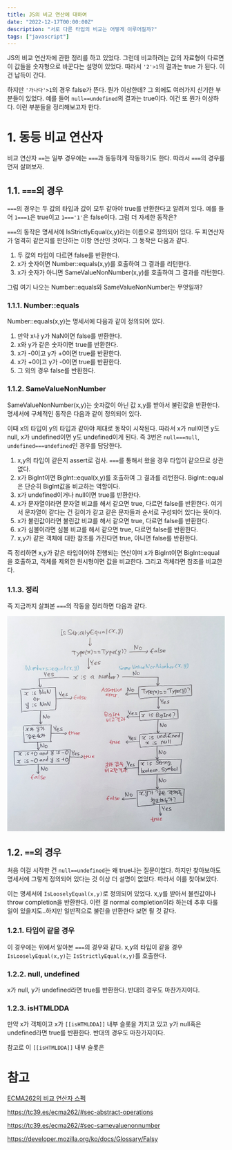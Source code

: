 ```yaml
---
title: JS의 비교 연산에 대하여
date: "2022-12-17T00:00:00Z"
description: "서로 다른 타입의 비교는 어떻게 이루어질까?"
tags: ["javascript"]
---
```


JS의 비교 연산자에 관한 정리를 하고 있었다. 그런데 비교하려는 값의 자료형이 다르면 이 값들을 숫자형으로 바꾼다는 설명이 있었다. 따라서 `'2'>1`의 결과는 true 가 된다. 이건 납득이 간다.

하지만 `'가나다'>1`의 경우 false가 뜬다. 뭔가 이상한데? 그 외에도 여러가지 신기한 부분들이 있었다. 예를 들어 `null==undefined`의 결과는 true이다. 이건 또 뭔가 이상하다. 이런 부분들을 정리해보고자 한다.

# 1. 동등 비교 연산자

비교 연산자 `==`는 일부 경우에는 `===`과 동등하게 작동하기도 한다. 따라서 `===`의 경우를 먼저 살펴보자.

## 1.1. `===`의 경우

`===`의 경우는 두 값의 타입과 값이 모두 같아야 true를 반환한다고 알려져 있다. 예를 들어 `1===1`은 true이고 `1==='1'`은 false이다. 그럼 더 자세한 동작은?

`===`의 동작은 명세서에 IsStrictlyEqual(x,y)라는 이름으로 정의되어 있다. 두 피연산자가 엄격히 같은지를 판단하는 이항 연산인 것이다. 그 동작은 다음과 같다.

1. 두 값의 타입이 다르면 false를 반환한다.
2. x가 숫자이면 Number::equals(x,y)를 호출하여 그 결과를 리턴한다.
3. x가 숫자가 아니면 SameValueNonNumber(x,y)를 호출하여 그 결과를 리턴한다.

그럼 여기 나오는 Number::equals와 SameValueNonNumber는 무엇일까?

### 1.1.1. Number::equals

Number::equals(x,y)는 명세서에 다음과 같이 정의되어 있다.

1. 만약 x나 y가 NaN이면 false를 반환한다.
2. x와 y가 같은 숫자이면 true를 반환한다.
3. x가 -0이고 y가 +0이면 true를 반환한다.
4. x가 +0이고 y가 -0이면 true를 반환한다.
5. 그 외의 경우 false를 반환한다. 

### 1.1.2. SameValueNonNumber

SameValueNonNumber(x,y)는 숫자값이 아닌 값 x,y를 받아서 불린값을 반환한다. 명세서에 구체적인 동작은 다음과 같이 정의되어 있다.

이때 x의 타입이 y의 타입과 같아야 제대로 동작이 시작된다. 따라서 x가 null이면 y도 null, x가 undefined이면 y도 undefined이게 된다. 즉 3번은 `null===null`, `undefined===undefined`인 경우를 담당한다.

1. x,y의 타입이 같은지 assert로 검사. `===`를 통해서 왔을 경우 타입이 같으므로 상관없다.
2. x가 BigInt이면 BigInt::equal(x,y)를 호출하여 그 결과를 리턴한다. BigInt::equal은 단순히 BigInt값을 비교하는 역할이다.
3. x가 undefined이거나 null이면 true를 반환한다.  
4. x가 문자열이라면 문자열 비교를 해서 같으면 true, 다르면 false를 반환한다. 여기서 문자열이 같다는 건 길이가 같고 같은 문자들과 순서로 구성되어 있다는 뜻이다.
5. x가 불린값이라면 불린값 비교를 해서 같으면 true, 다르면 false를 반환한다.
6. x가 심볼이라면 심볼 비교를 해서 같으면 true, 다르면 false를 반환한다.
7. x,y가 같은 객체에 대한 참조를 가진다면 true, 아니면 false를 반환한다.

즉 정리하면 x,y가 같은 타입이어야 진행되는 연산이며 x가 BigInt이면 BigInt::equal을 호출하고, 객체를 제외한 원시형이면 값을 비교한다. 그리고 객체라면 참조를 비교한다.

### 1.1.3. 정리

즉 지금까지 살펴본 `===`의 작동을 정리하면 다음과 같다.

![isStrictlyEqual](./isStrictlyEqual.jpeg)

## 1.2. `==`의 경우

처음 이걸 시작한 건 `null==undefined`는 왜 true냐는 질문이었다. 하지만 찾아보아도 명세서에 그렇게 정의되어 있다는 것 이상 더 설명이 없었다. 따라서 이를 찾아보았다.

이는 명세서에 `IsLooselyEqual(x,y)`로 정의되어 있었다. x,y를 받아서 불린값이나 throw completion을 반환한다. 이런 걸 normal completion이라 하는데 추후 다룰 일이 있을지도..하지만 일반적으로 불린을 반환한다 보면 될 것 같다.

### 1.2.1. 타입이 같을 경우

이 경우에는 위에서 알아본 `===`의 경우와 같다. x,y의 타입이 같을 경우 `IsLooselyEqual(x,y)`는 `IsStrictlyEqual(x,y)`를 호출한다.

### 1.2.2. null, undefined

x가 null, y가 undefined라면 true를 반환한다. 반대의 경우도 마찬가지이다.

### 1.2.3. isHTMLDDA

만약 x가 객체이고 x가 `[[isHTMLDDA]]` 내부 슬롯을 가지고 있고 y가 null혹은 undefined라면 true를 반환한다. 반대의 경우도 마찬가지이다.

참고로 이 `[[isHTMLDDA]]` 내부 슬롯은 

# 참고

[ECMA262의 비교 연산자 스펙](https://262.ecma-international.org/5.1/#sec-11.8.5)

https://tc39.es/ecma262/#sec-abstract-operations

https://tc39.es/ecma262/#sec-samevaluenonnumber

https://developer.mozilla.org/ko/docs/Glossary/Falsy
